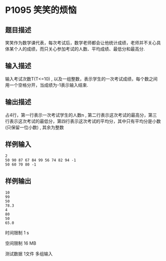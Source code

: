 # P1095 笑笑的烦恼

## 题目描述
笑笑作为数学课代表，每次考试后，数学老师都会让他统计成绩，老师并不关心具体某个人的成绩，而只关心参加考试的人数、平均成绩、最低分和最高分.

## 输入描述
输入考试次数T(T<=10) , 以及一组整数，表示学生的一次考试成绩，每个数之间用一个空格分开，当成绩为-1表示输入结束.

## 输出描述
占4行，第一行表示一次考试学生的人数n , 第二行表示这次考试的最高分，第三行表示这次考试的最低分，第四行表示这次考试的平均分，其中只有平均分是小数 (只保留一位小数) , 其余为整数

## 样例输入

```
2
50 90 87 67 84 99 56 74 82 94 -1
50 60 70 80 -1
```

## 样例输出

```
10
99
50
78.3
4
80
50
65.0
```

时间限制  1 s

空间限制  16 MB

测试数据  1文件 多组输入
